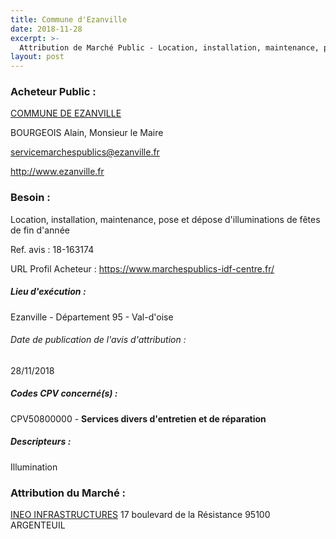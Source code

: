 ```yaml
---
title: Commune d'Ezanville
date: 2018-11-28
excerpt: >-
  Attribution de Marché Public - Location, installation, maintenance, pose et dépose d'illuminations de fêtes de fin d'année
layout: post
---
```


### Acheteur Public : 
<a href="/acheteur-136/siren-219502291"> COMMUNE DE EZANVILLE</a><br/>

BOURGEOIS Alain, Monsieur le Maire

servicemarchespublics@ezanville.fr


http://www.ezanville.fr
### Besoin :

Location, installation, maintenance, pose et dépose d'illuminations de fêtes de fin d'année

Ref. avis : 18-163174

URL Profil Acheteur : https://www.marchespublics-idf-centre.fr/

##### Lieu d'exécution :

Ezanville - Département 95 - Val-d'oise

###### Date de publication de l'avis d'attribution : 
28/11/2018

##### Codes CPV concerné(s) :
CPV50800000 - **Services divers d'entretien et de réparation** <br/>

##### Descripteurs :
Illumination <br/>

### Attribution du Marché :
<a href="/entreprise-574/siren-775650575"> INEO INFRASTRUCTURES</a>    17 boulevard de la Résistance 95100 ARGENTEUIL <br/>
